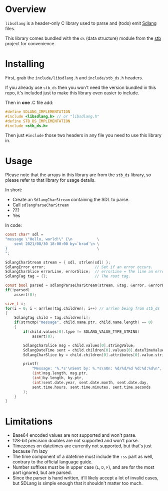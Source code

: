 # Overview

`libsdlang` is a header-only C library used to parse and (todo) emit [Sdlang](https://sdlang.org/) files.

This library comes bundled with the `ds` (data structure) module from the [stb](https://github.com/nothings/stb) project for convenience.

# Installing

First, grab the `include/libsdlang.h` and `include/stb_ds.h` headers.

If you already use `stb_ds` then you won't need the version bundled in this repo, it's included just to make this library even easier to include.

Then in **one** .C file add:

```c
#define SDLANG_IMPLEMENTATION
#include <libsdlang.h> // or "libsdlang.h"
#define STB_DS_IMPLEMENTATION
#include <stb_ds.h>
```

Then just `#include` those two headers in any file you need to use this library in.

# Usage

Please note that the arrays in this library are from the `stb_ds` library, so please refer to that library for
usage details.

In short:

* Create an `SdlangCharStream` containing the SDL to parse.
* Call `sdlangParseCharStream`
* ???
* Yes

In code:

```c
const char* sdl = 
"message \"Hello, world!\" {\n           \
    sent 2021/08/30 18:00:00 by=`brad`\n \
}                                        \
";

SdlangCharStream stream = { sdl, strlen(sdl) };
SdlangError error;                      // Set if an error occurs.
SdlangCharSlice errorLine, errorSlice;  // errorLine = The line an error happened, errorSlice = The text that (probably) caused the error.
SdlangTag tag = {};                     // The root tag.

const bool parsed = sdlangParseCharStream(stream, &tag, &error, &errorLine, &errorSlice);
if(!parsed)
    assert(0);

size_t i;
for(i = 0; i < arrlen(tag.children); i++) // arrlen being from stb_ds
{
    SdlangTag child = tag.children[i];
    if(strncmp("message", child.name.ptr, child.name.length) == 0)
    {
        if(child.values[0].type != SDLANG_VALUE_TYPE_STRING)
            assert(0);

        SdlangCharSlice msg = child.values[0].stringValue;
        SdlangDateTime sent = child.children[0].values[0].dateTimeValue;
        SdlangCharSlice by = child.children[0].attributes[0].value.stringValue;

        printf(
            "Message: '%.*s'\nSent by: %.*s\nOn: %d/%d/%d %d:%d:%d\n",
            (int)msg.length, msg.ptr,
            (int)by.length, by.ptr,
            (int)sent.date.year, sent.date.month, sent.date.day,
            sent.time.hours, sent.time.minutes, sent.time.seconds
        );
    }
}
```

# Limitations

* Base64 encoded values are not supported and won't parse.
* 128-bit precision doubles are not supported and won't parse.
* Timezones on datetimes are currently not supported, but that's just because I'm lazy
* The time component of a datetime must include the `:ss` part as well, contrary to the official language guide.
* Number suffixes must be in upper case (`L`, `D`, `F`), and are for the most part ignored, but are parsed.
* Since the parser is hand written, it'll likely accept a lot of invalid cases, but SDLang is simple enough that it shouldn't matter too much.
